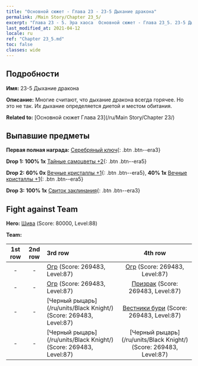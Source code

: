 ```yaml
---
title: "Основной сюжет - Глава 23 - 23-5 Дыхание дракона"
permalink: /Main Story/Chapter 23_5/
excerpt: "Глава 23 - 5. Эра хаоса  Основной сюжет - Глава 23_5. 23-5 Дыхание дракона"
last_modified_at: 2021-04-12
locale: ru
ref: "Chapter 23_5.md"
toc: false
classes: wide
---
```


## Подробности

 **Имя:** 23-5 Дыхание дракона

 **Описание:** Многие считают, что дыхание дракона всегда горячее. Но это не так. Их дыхание определяется диетой и местом обитания.

 **Related to:** [Основной сюжет Глава 23](/ru/Main Story/Chapter 23/)

## Выпавшие предметы

 **Первая полная награда:** [Серебряный ключ](/ru/Items/con_693/){: .btn .btn--era3}

 **Drop 1:** **100% 1x** [Тайные самоцветы +2](/ru/Items/mat_79/){: .btn .btn--era5}

 **Drop 2:** **60% 0x** [Вечные кристаллы +1](/ru/Items/mat_73/){: .btn .btn--era5}, **40% 1x** [Вечные кристаллы +1](/ru/Items/mat_73/){: .btn .btn--era5}

 **Drop 3:** **100% 1x** [Свиток заклинания](/ru/Items/con_694/){: .btn .btn--era3}


## Fight against Team
 **Hero:** [Шива](/ru/heroes/Shiva/) (Score: 80000, Level:88)

 **Team:**


  | 1st row | 2nd row | 3rd row | 4th row |
  |:----:|:----:|:----|:----:|
  | - | - | [Огр](/ru/units/Ogre/) (Score: 269483, Level:87)  | [Огр](/ru/units/Ogre/) (Score: 269483, Level:87)  |
  | - | - | [Огр](/ru/units/Ogre/) (Score: 269483, Level:87)  | [Призрак](/ru/units/Wight/) (Score: 269483, Level:87)  |
  | - | - | [Черный рыцарь](/ru/units/Black Knight/) (Score: 269483, Level:87)  | [Вестники бури](/ru/units/Stormbringer/) (Score: 269483, Level:87)  |
  | - | - | [Черный рыцарь](/ru/units/Black Knight/) (Score: 269483, Level:87)  | [Черный рыцарь](/ru/units/Black Knight/) (Score: 269483, Level:87)  |


